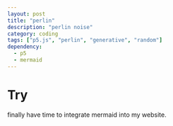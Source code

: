 ```yaml
---
layout: post
title: "perlin"
description: "perlin noise"
category: coding
tags: ["p5.js", "perlin", "generative", "random"]
dependency:
  - p5
  - mermaid
---
```


# Try

finally have time to integrate mermaid into my website.

<div class="p5-sketch" id="perlin-canvas">
    <script type="text/javascript" src="/assets/js/p5/perlin.js"></script>
</div>

<div class="p5-sketch" id="perlin-canvas1">
    <script type="text/javascript" src="/assets/js/p5/perlin.js"></script>
</div>
